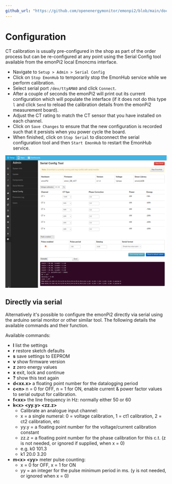 ```yaml
---
github_url: "https://github.com/openenergymonitor/emonpi2/blob/main/docs/configuration.md"
---
```


# Configuration

CT calibration is usually pre-configured in the shop as part of the order process but can be re-configured at any point using the Serial Config tool available from the emonPi2 local Emoncms interface.

- Navigate to `Setup > Admin > Serial Config`
- Click on `Stop EmonHub` to temporarily stop the EmonHub service while we perform calibration.
- Select serial port `/dev/ttyAMA0` and click `Connect`.
- After a couple of seconds the emonPi2 will print out its current configuration which will populate the interface (if it does not do this type `l` and click `Send` to reload the calibration details from the emonPi2 measurement board).
- Adjust the  CT rating to match the CT sensor that you have installed on each channel.
- Click on `Save Changes` to ensure that the new configuration is recorded such that it persists when you power cycle the board.
- When finished, click on `Stop Serial` to disconnect the serial configuration tool and then `Start EmonHub` to restart the EmonHub service.

![emonPi2_serial_config.png](img/emonPi2_serial_config.png)

## Directly via serial

Alternatively it's possible to configure the emonPi2 directly via serial using the arduino serial monitor or other similar tool. 
The following details the available commands and their function.

Available commands:

- **l** list the settings
- **r** restore sketch defaults
- **s** save settings to EEPROM
- **v** show firmware version
- **z** zero energy values
- **x** exit, lock and continue
- **?** show this text again
- **d\<xx.x\>** a floating point number for the datalogging period
- **c\<n\>** n = 0 for OFF, n = 1 for ON, enable current & power factor values to serial output for calibration.
- **f\<xx\>** the line frequency in Hz: normally either 50 or 60
- **k\<x\> \<yy.y\> \<zz.z\>**
  - Calibrate an analogue input channel:
  - x = a single numeral: 0 = voltage calibration, 1 = ct1 calibration, 2 = ct2 calibration, etc
  - yy.y = a floating point number for the voltage/current calibration constant
  - zz.z = a floating point number for the phase calibration for this c.t. (z is not needed, or ignored if supplied, when x = 0)
  - e.g. k0 101.3
  - k1 20.0 3.20
- **m\<x\> \<yy\>** meter pulse counting: 
  - x = 0 for OFF, x = 1 for ON
  - yy = an integer for the pulse minimum period in ms. (y is not needed, or ignored when x = 0)